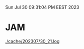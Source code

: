 Sun Jul 30 09:31:04 PM EEST 2023
# JAM
<a href='./cache/202307/30_21.log'>./cache/202307/30_21.log</a>
